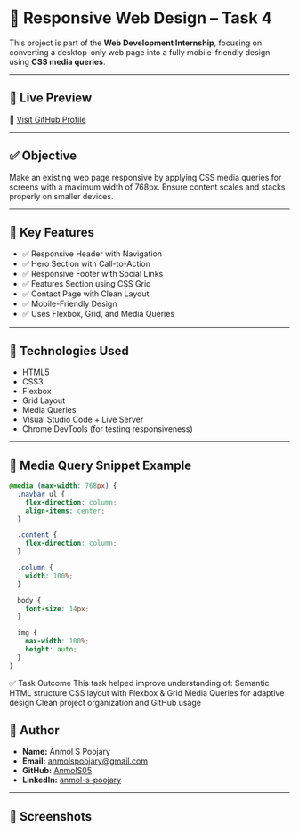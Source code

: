 # 📱 Responsive Web Design – Task 4

This project is part of the **Web Development Internship**, focusing on converting a desktop-only web page into a fully mobile-friendly design using **CSS media queries**.

---

## 🚀 Live Preview

🔗 [Visit GitHub Profile](https://github.com/AnmolS05)

---

## ✅ Objective

Make an existing web page responsive by applying CSS media queries for screens with a maximum width of 768px. Ensure content scales and stacks properly on smaller devices.

---

## 📌 Key Features

- ✅ Responsive Header with Navigation
- ✅ Hero Section with Call-to-Action
- ✅ Responsive Footer with Social Links
- ✅ Features Section using CSS Grid
- ✅ Contact Page with Clean Layout
- ✅ Mobile-Friendly Design
- ✅ Uses Flexbox, Grid, and Media Queries

---

## 🧰 Technologies Used

- HTML5
- CSS3
- Flexbox
- Grid Layout
- Media Queries
- Visual Studio Code + Live Server
- Chrome DevTools (for testing responsiveness)

---

## 📐 Media Query Snippet Example

```css
@media (max-width: 768px) {
  .navbar ul {
    flex-direction: column;
    align-items: center;
  }

  .content {
    flex-direction: column;
  }

  .column {
    width: 100%;
  }

  body {
    font-size: 14px;
  }

  img {
    max-width: 100%;
    height: auto;
  }
}
```
✅ Task Outcome
This task helped improve understanding of:
  Semantic HTML structure
  CSS layout with Flexbox & Grid
  Media Queries for adaptive design
  Clean project organization and GitHub usage

## 👤 Author

- **Name:** Anmol S Poojary  
- **Email:** anmolspoojary@gmail.com  
- **GitHub:** [AnmolS05](https://github.com/AnmolS05)  
- **LinkedIn:** [anmol-s-poojary](https://www.linkedin.com/in/anmol-s-poojary/)

---
## 📸 Screenshots



